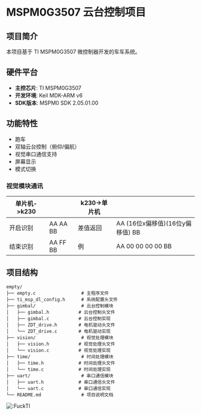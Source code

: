 # MSPM0G3507 云台控制项目

## 项目简介

本项目基于 TI MSPM0G3507 微控制器开发的车车系统。

## 硬件平台

- **主控芯片**: TI MSPM0G3507
- **开发环境**: Keil MDK-ARM v6
- **SDK版本**: MSPM0 SDK 2.05.01.00

## 功能特性

- 跑车
- 双轴云台控制（俯仰/偏航）
- 视觉串口通信支持
- 屏幕显示
- 模式切换


### 视觉模块通讯
| 单片机->k230 |  | k230->单片机 |  |
|--------|------|------|------|
| 开启识别 | AA AA BB | 差值返回 | AA (16位x偏移值)(16位y偏移值)  BB |
| 结束识别 | AA FF BB | 例 | AA 00 00 00 00 BB |



## 项目结构

```
empty/
├── empty.c                 # 主程序文件
├── ti_msp_dl_config.h      # 系统配置头文件
├── gimbal/                 # 云台控制模块
│   ├── gimbal.h           # 云台控制头文件
│   ├── gimbal.c           # 云台控制实现
│   ├── ZDT_drive.h        # 电机驱动头文件
│   └── ZDT_drive.c        # 电机驱动实现
├── vision/                 # 视觉处理模块
│   ├── vision.h           # 视觉处理头文件
│   └── vision.c           # 视觉处理实现
├── time/                   # 时间处理模块
│   ├── time.h             # 时间处理头文件
│   └── time.c             # 时间处理实现
├── uart/                   # 串口通信模块
│   ├── uart.h             # 串口通信头文件
│   └── uart.c             # 串口通信实现
└── README.md               # 项目说明文档

```

![:FuckTI](https://count.getloli.com/@Xuan?name=Xuan&theme=rule34&padding=7&offset=0&align=top&scale=1&pixelated=1&darkmode=auto)


